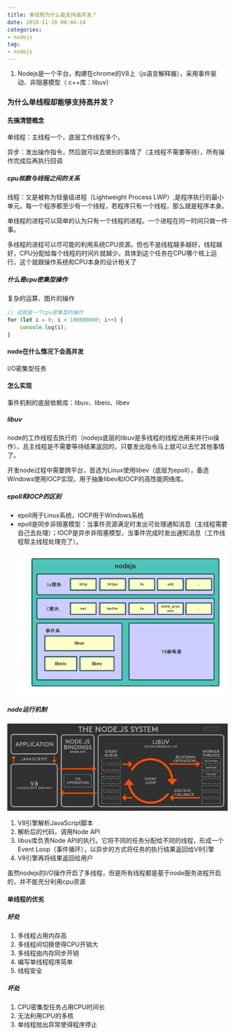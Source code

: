 ```yaml
---
title: 单线程为什么能支持高并发？
date: 2018-11-16 00:44:14
categories: 
- nodejs
tag: 
- nodejs
---
```

1. Nodejs是一个平台，构建在chrome的V8上（js语言解释器），采用事件驱动、非阻塞模型（ c++库：libuv）

### 为什么单线程却能够支持高并发？
#### 先搞清楚概念
单线程：主线程一个，底层工作线程多个。

异步：发出操作指令，然后就可以去做别的事情了（主线程不需要等待），所有操作完成后再执行回调

##### cpu核数与线程之间的关系
线程：又是被称为轻量级进程（Lightweight Process LWP）,是程序执行的最小单元。每一个程序都至少有一个线程，若程序只有一个线程，那么就是程序本身。

单线程的进程可以简单的认为只有一个线程的进程。一个进程在同一时间只做一件事。

多线程的进程可以尽可能的利用系统CPU资源。但也不是线程越多越好，线程越好，CPU分配给每个线程的时间片就越少。具体到这个任务在CPU哪个核上运行，这个就跟操作系统和CPU本身的设计相关了

<!--more-->

##### 什么是cpu密集型操作
复杂的运算、图片的操作
```js
// 这就是一个cpu密集型的操作
for (let i = 0; i < 100000000; i++) {
    console.log(i);
}
```
#### node在什么情况下会高并发
I/O密集型任务
#### 怎么实现
事件机制的底层依赖库：libuv、libeio、libev
##### libuv
node的工作线程去执行的（nodejs底层的libuv是多线程的线程池用来并行io操作），且主线程是不需要等待结果返回的，只要发出指令马上就可以去忙其他事情了。　　


开发node过程中需要跨平台，首选为Linux使用libev（底层为epoll），备选Windows使用IOCP实现，用于抽象libev和IOCP的高性能网络库。

##### epoll和IOCP的区别
- epoll用于Linux系统，IOCP用于Windows系统
- epoll是同步非阻塞模型：当事件资源满足时发出可处理通知消息（主线程需要自己去处理）；IOCP是异步非阻塞模型，当事件完成时发出通知消息（工作线程帮主线程处理完了）。
![image](/images/architecture.png)

##### node运行机制
![image](/images/principle.png)
1. V8引擎解析JavaScript脚本
2. 解析后的代码，调用Node API
3. libuv库负责Node API的执行。它将不同的任务分配给不同的线程，形成一个Event Loop（事件循环），以异步的方式将任务的执行结果返回给V8引擎
4. V8引擎再将结果返回给用户

虽然nodejs的I/O操作开启了多线程，但是所有线程都是基于node服务进程开启的，并不能充分利用cpu资源

#### 单线程的优劣
##### 好处
1. 多线程占用内存高
2. 多线程间切换使得CPU开销大
3. 多线程由内存同步开销
4. 编写单线程程序简单
5. 线程安全

##### 坏处
1. CPU密集型任务占用CPU时间长
2. 无法利用CPU的多核
3. 单线程抛出异常使得程序停止